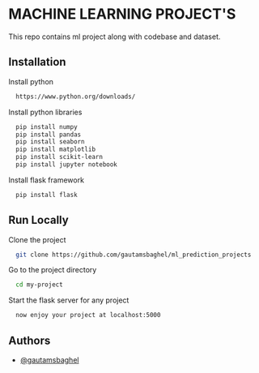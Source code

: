 
# MACHINE LEARNING PROJECT'S

This repo contains ml project along with codebase and dataset.


## Installation

Install python

```bash
  https://www.python.org/downloads/
```
Install python libraries

```bash
  pip install numpy
  pip install pandas
  pip install seaborn
  pip install matplotlib
  pip install scikit-learn
  pip install jupyter notebook
```
Install flask framework

```bash
  pip install flask
```


## Run Locally

Clone the project

```bash
  git clone https://github.com/gautamsbaghel/ml_prediction_projects
```

Go to the project directory

```bash
  cd my-project
```

Start the flask server for any project

```bash
  now enjoy your project at localhost:5000
```

  
## Authors

- [@gautamsbaghel](https://github.com/gautamsbaghel)

  

